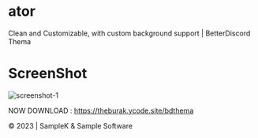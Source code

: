 # ator
Clean and Customizable, with custom background support | BetterDiscord Thema

# ScreenShot
![screenshot-1](https://github.com/TheSampleK/ator/assets/137044072/2d59f115-13fb-4004-b89c-70254492643a)

NOW DOWNLOAD : https://theburak.ycode.site/bdthema

© 2023 | SampleK & Sample Software
